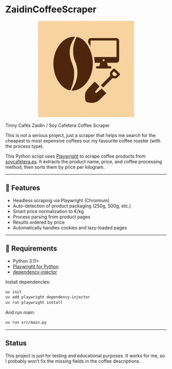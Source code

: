 # ZaidinCoffeeScraper

<p align="center">
  <img src="logo.png" alt="Logo del proyecto" width="300">
</p>

Tinny Cafés Zaidin / Soy Cafetera Coffee Scraper

This is not a serious project, just a scraper that helps me search for the cheapest to most expensive coffees our my favourite coffee roaster (with the process type).

This Python script uses [Playwright](https://playwright.dev/python/) to scrape coffee products from [soycafetera.es](https://www.soycafetera.es/tienda/). It extracts the product name, price, and coffee processing method, then sorts them by price per kilogram.

---

## 🚀 Features

- Headless scraping via Playwright (Chromium)
- Auto-detection of product packaging (250g, 500g, etc.)
- Smart price normalization to €/kg
- Process parsing from product pages
- Results ordered by price
- Automatically handles cookies and lazy-loaded pages

---

## 🧰 Requirements

- Python 3.11+
- [Playwright for Python](https://playwright.dev/python/)
- [dependency-injector](https://python-dependency-injector.ets-labs.org/)

Install dependencies:

```bash
uv init
uv add playwright dependency-injector
uv run playwright install
```

And run main:

```bash
uv run src/main.py
```

---

## Status

This project is just for testing and educational purposes. It works for me, so I probably won’t fix the missing fields in the coffee descriptions.

